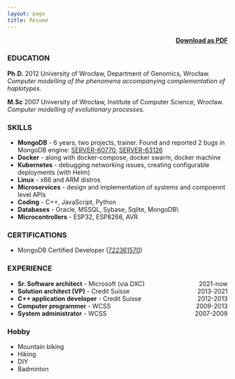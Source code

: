 ```yaml
---
layout: page
title: Résumé
---
```


<span style="float: right; "><a href="{{ '/assets/WojciechWaga.pdf' | prepend: site.baseurl }}"><strong>Download as PDF</strong></a> </span>
<br>

### EDUCATION
**Ph.D.** 2012 University of Wrocław, Department of Genomics, Wrocław. *Computer modelling of the phenomena accompanying complementation of haplotypes.*

**M.Sc** 2007 University of Wrocław, Institute of Computer Science, Wrocław. *Computer modelling of evolutionary processes.*


### SKILLS
* **MongoDB** - 6 years, two projects, trainer. Found and reported 2 bugs in MongoDB engine: [SERVER-60770](https://jira.mongodb.org/browse/SERVER-60770), [SERVER-63126](https://jira.mongodb.org/browse/SERVER-63126)
* **Docker** - along with docker-compose, docker swarm, docker machine
* **Kubernetes** - debugging networking issues, creating configurable deployments (with Helm)
* **Linux** - x86 and ARM distros
* **Microservices** - design and implementation of systems and compoennt level APIs
* **Coding** - C++, JavaScript, Python
* **Databases** - Oracle, MSSQL, Sybase, Sqlite, MongoDB\
* **Microcontrollers** - ESP32, ESP8266, AVR

### CERTIFICATIONS
 * MongoDB Certified Developer ([722361570](https://university.mongodb.com/certification/certificate/722361570))

### EXPERIENCE

* **Sr. Software architect** - Microsoft (via DXC) <span style="float: right; ">2021-now</span>  
* **Solution architect (VP)** - Credit Suisse <span style="float: right; ">2013-2021</span>  
* **C++ application developer** - Credit Suisse <span style="float: right; ">2012-2013</span>  
* **Computer programmer** - WCSS <span style="float: right; ">2009-2013</span>  
* **System administrator** - WCSS <span style="float: right; ">2007-2009</span>  


### Hobby
 * Mountain biking
 * Hiking
 * DIY
 * Badminton
